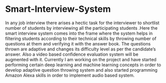 # Smart-Interview-System
In any job interview there arises a hectic task for the interviewer to shortlist number of students by interviewing all the participating students .Here the smart interview system comes into the frame where the system helps in filtering students according to their technical skills by throwing number of questions at them and verifying it with the answer book. The questions thrown are adaptive and changes its difficulty level as per the candidate’s answer. Also a video based confidence evaluation system will be augmented with it. Currently I am working on the project and have started performing certain deep learning and machine learning concepts in order to develop adaptive question throwing system and also started programming Amazon Alexa skills in order to implement audio based system.
